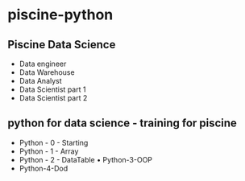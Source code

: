 # piscine-python

## Piscine Data Science 

- Data engineer
- Data Warehouse
- Data Analyst
- Data Scientist part 1
- Data Scientist part 2

## python for data science - training for piscine

- Python - 0 - Starting
- Python - 1 - Array
- Python - 2 - DataTable • Python-3-OOP
- Python-4-Dod